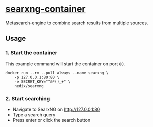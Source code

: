 # [searxng-container][project]

Metasearch-engine to combine search results from multiple sources.

## Usage

### 1. Start the container

This example command will start the container on port `80`.

```shell
docker run --rm --pull always --name searxng \
    -p 127.0.0.1:80:80 \
    -e SECRET_KEY="^&*()_+" \
    nedix/searxng
```

### 2. Start searching

- Navigate to SearxNG on http://127.0.0.1:80
- Type a search query
- Press enter or click the search button


[project]: https://hub.docker.com/r/nedix/searxng
